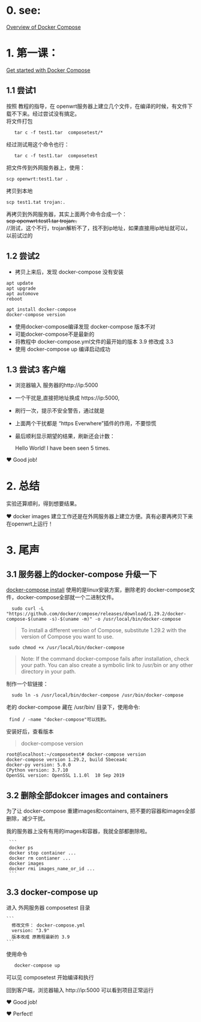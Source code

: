 # 0. see:
[Overview of Docker Compose](https://docs.docker.com/compose/)

# 1. 第一课： 
[Get started with Docker Compose](https://docs.docker.com/compose/gettingstarted/)

## 1.1 尝试1
按照 教程的指导，在 openwrt服务器上建立几个文件，在编译的时候，有文件下载不下来。经过尝试没有搞定。   
将文件打包 

       tar c -f test1.tar  composetest/*   
       
经过测试用这个命令也行： 

       tar c -f test1.tar  composetest  

把文件传到外网服务器上，使用：

    scp openwrt:test1.tar .  
拷贝到本地

    scp test1.tat trojan:.  
再拷贝到外网服务器，其实上面两个命令合成一个：   
~~scp openwrt:test1.tar trojan:.~~   
//测试，这个不行，trojan解析不了，找不到ip地址，如果直接用ip地址就可以，以前试过的

##  1.2 尝试2
 - 拷贝上来后，发现 docker-compose 没有安装
```
apt update
apt upgrade
apt automove
reboot

apt install docker-compose
docker-compose version

```
  - 使用docker-compose编译发现 docker-compose 版本不对
  - 可能docker-compose不是最新的
  - 将教程中 docker-compose.yml文件的最开始的版本 3.9 修改成 3.3
  - 使用 docker-compose up 编译启动成功

## 1.3 尝试3 客户端
 - 浏览器输入 服务器的http://ip:5000
 - 一个干扰是,直接把地址换成 https://ip:5000,
 - 刷行一次，提示不安全警告，通过就是
 - 上面两个干扰都是 “https Everwhere”插件的作用，不要惊慌
 - 最后顺利显示期望的结果，刷新还会计数：
  
     Hello World! I have been seen 5 times. 

  ❤️ Good job!
  
  
# 2. 总结

  实验还算顺利，得到想要结果。
  
  ❤️ docker images 建立工作还是在外网服务器上建立方便。真有必要再拷贝下来在openwrt上运行！
  
  
# 3. 尾声
  ## 3.1 服务器上的docker-compose 升级一下
  [docker-compose install](https://docs.docker.com/compose/install/)
  使用的是linux安装方案，删除老的 docker-compose文件，docker-compose全部就一个二进制文件。
  
  ```
    sudo curl -L "https://github.com/docker/compose/releases/download/1.29.2/docker-compose-$(uname -s)-$(uname -m)" -o /usr/local/bin/docker-compose
  ```
 > To install a different version of Compose, substitute 1.29.2 with the version of Compose you want to use.

     sudo chmod +x /usr/local/bin/docker-compose
     
 > Note: If the command docker-compose fails after installation, check your path. You can also create a symbolic link to /usr/bin or any other directory in your path.
  
  制作一个软链接：

      sudo ln -s /usr/local/bin/docker-compose /usr/bin/docker-compose
     
  老的 docker-compose 藏在 /usr/bin/ 目录下，使用命令: 
  
     find / -name "docker-compose"可以找到。
     
  安装好后，查看版本
      
  > docker-compose version
      
```
root@localhost:~/composetest# docker-compose version
docker-compose version 1.29.2, build 5becea4c
docker-py version: 5.0.0
CPython version: 3.7.10
OpenSSL version: OpenSSL 1.1.0l  10 Sep 2019
```
      
## 3.2 删除全部dokcer images and containers

为了让 docker-compose 重建images和containers, 把不要的容器和images全部删除，减少干扰。

我的服务器上没有有用的images和容器，我就全部都删除啦。

     ```
     docker ps
     docker stop container ...
     docker rm contianer ...
     docker images
     docker rmi images_name_or_id ...
     ```
     
## 3.3 docker-compose up

进入 外网服务器 composetest 目录

    ```  
      修改文件： docker-compose.yml 
      version: "3.9"
      版本改成 原教程最新的 3.9
    ```  
    
使用命令
    
       docker-compose up
       
可以见 composetest 开始编译和执行

回到客户端，浏览器输入 http://ip:5000  可以看到项目正常运行
    
❤️ Good job!
    
❤️ Perfect!
    
      
      
 

